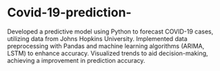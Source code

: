 # Covid-19-prediction-
Developed a predictive model using Python to forecast COVID-19 cases, utilizing data from Johns Hopkins University. Implemented data preprocessing with Pandas and machine learning algorithms (ARIMA, LSTM) to enhance accuracy. Visualized trends to aid decision-making, achieving a improvement in prediction accuracy.
